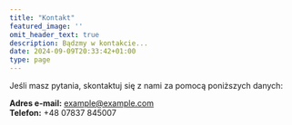```yaml
---
title: "Kontakt"
featured_image: ''
omit_header_text: true
description: Bądzmy w kontakcie...
date: 2024-09-09T20:33:42+01:00
type: page
---
```


Jeśli masz pytania, skontaktuj się z nami za pomocą poniższych danych:

**Adres e-mail:** [example@example.com](mailto:example@example.com)  
**Telefon:** +48 07837 845007
